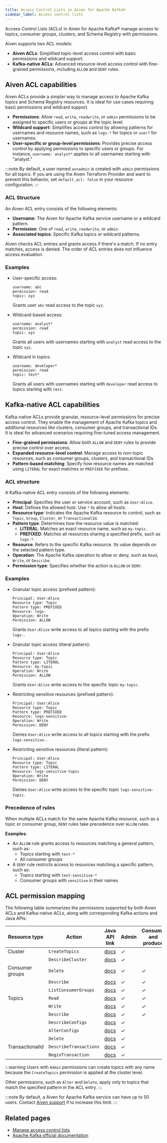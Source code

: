 ```yaml
---
title: Access Control Lists in Aiven for Apache Kafka®
sidebar_label: Access control lists
---
```


Access Control Lists (ACLs) in Aiven for Apache Kafka® manage access to topics, consumer groups, clusters, and Schema Registry with permissions.

Aiven supports two ACL models:

- **Aiven ACLs**: Simplified topic-level access control with basic permissions and
  wildcard support.
- **Kafka-native ACLs**: Advanced resource-level access control with fine-grained
  permissions, including `ALLOW` and `DENY` rules.

## Aiven ACL capabilities

Aiven ACLs provide a simpler way to manage access to Apache Kafka topics and Schema
Registry resources. It is ideal for use cases requiring basic permissions and wildcard
support.

- **Permissions**: Allow `read`, `write`, `readwrite`, or `admin` permissions to be
  assigned to specific users or groups at the topic level.
- **Wildcard support**: Simplifies access control by allowing patterns for usernames
  and resource names, such as `logs-*` for topics or `user?` for usernames.
- **User-specific or group-level permissions**: Provides precise access control by
  applying permissions to specific users or groups. For instance, `username: analyst*`
  applies to all usernames starting with "analyst."

:::note
By default, a user named `avnadmin` is created with `admin` permissions for all
topics. If you are using the Aiven Terraform Provider and want to prevent this behavior,
set `default_acl: false` in your resource configuration.
:::

### ACL Structure

An Aiven ACL entry consists of the following elements:

- **Username**: The Aiven for Apache Kafka service username or a wildcard pattern.
- **Permission**: One of `read`, `write`, `readwrite`, or `admin`.
- **Associated topics**: Specific Kafka topics or wildcard patterns.

Aiven checks ACL entries and grants access if there's a match. If no entry matches,
access is denied. The order of ACL entries does not
influence access evaluation.

### Examples

- User-specific access:

  ```plaintext
  username: abc
  permission: read
  topic: xyz
  ```

  Grants user `abc` read access to the topic `xyz`.

- Wildcard-based access:

  ```plaintext
  username: analyst*
  permission: read
  topic: xyz
  ```

  Grants all users with usernames starting with `analyst` read access to the topic `xyz`.

- Wildcard in topics:

  ```plaintext
  username: developer*
  permission: read
  topic: test*
  ```

  Grants all users with usernames starting with `developer` read access to topics
  starting with `test`.

## Kafka-native ACL capabilities

Kafka-native ACLs provide granular, resource-level permissions for precise access
control. They enable the management of Apache Kafka topics and additional resources
like clusters, consumer groups, and transactional IDs. It is ideal for
advanced scenarios requiring fine-tuned access management.

- **Fine-grained permissions**: Allow both `ALLOW` and `DENY` rules to provide
  precise control over access.
- **Expanded resource-level control**: Manage access to non-topic resources,
  such as consumer groups, clusters, and transactional IDs.
- **Pattern-based matching**: Specify how resource names are matched using `LITERAL`
  for exact matches or `PREFIXED` for prefixes.

### ACL structure

A Kafka-native ACL entry consists of the following elements:

- **Principal**: Specifies the user or service account, such as `User:Alice`.
- **Host**: Defines the allowed host. Use `*` to allow all hosts.
- **Resource type**: Indicates the Apache Kafka resource to control, such as `Topic`,
  `Group`, `Cluster`, or `TransactionalId`.
- **Pattern type**: Determines how the resource value is matched:
  - **LITERAL**: Matches an exact resource name, such as `my-topic`.
  - **PREFIXED**: Matches all resources sharing a specified prefix, such as `logs-*`.
- **Resource**: Refers to the specific Kafka resource. Its value depends on the selected pattern type.
- **Operation**: The Apache Kafka operation to allow or deny, such as `Read`, `Write`, or
  `Describe`.
- **Permission type**: Specifies whether the action is `ALLOW` or `DENY`.

### Examples

- Granular topic access (prefixed pattern):

  ```plaintext
  Principal: User:Alice
  Resource type: Topic
  Pattern type: PREFIXED
  Resource: logs-
  Operation: Write
  Permission: ALLOW
  ```

  Grants `User:Alice` write access to all topics starting with the prefix `logs-`.

- Granular topic access (literal pattern):

  ```plaintext
  Principal: User:Alice
  Resource type: Topic
  Pattern type: LITERAL
  Resource: my-topic
  Operation: Write
  Permission: ALLOW
  ```

  Grants `User:Alice` write access to the specific topic `my-topic`.

- Restricting sensitive resources (prefixed pattern):

  ```plaintext
  Principal: User:Alice
  Resource type: Topic
  Pattern type: PREFIXED
  Resource: logs-sensitive-
  Operation: Write
  Permission: DENY
  ```

  Denies `User:Alice` write access to all topics starting with the prefix `logs-sensitive-`.

- Restricting sensitive resources (literal pattern):

  ```plaintext
  Principal: User:Alice
  Resource type: Topic
  Pattern type: LITERAL
  Resource: logs-sensitive-topic
  Operation: Write
  Permission: DENY
  ```

  Denies `User:Alice` write access to the specific topic `logs-sensitive-topic`.

### Precedence of rules

When multiple ACLs match for the same Apache Kafka resource, such as a topic or
consumer group, `DENY` rules take precedence over `ALLOW` rules.

**Examples**:

- An `ALLOW` rule grants access to resources matching a general pattern, such as:
  - Topics starting with `test-*`
  - All consumer groups
- A `DENY` rule restricts access to resources matching a specific pattern, such as:
  - Topics starting with `test-sensitive-*`
  - Consumer groups with `sensitive` in their names


## ACL permission mapping

The following table summarizes the permissions supported by both Aiven ACLs and
Kafka-native ACLs, along with corresponding Kafka actions and Java APIs:

|  Resource type    |  Action                |  Java API link                                                                                                            |  Admin  |  Consume and produce  |  Produce  |  Consume  |  Aiven ACLs  |  Kafka-native ACLs  |
|----------------------|--------------------------|-----------------------------------------------------------------------------------------------------------------------------|-----------|--------------------------|-------------|-------------|----------------|-----------------------|
|  Cluster           | `CreateTopics`          | [docs](https://kafka.apache.org/30/javadoc/org/apache/kafka/clients/admin/Admin.html#createTopics(java.util.Collection))     | ✓         |                          |             |             | ✓              | ✓                    |
|                      | `DescribeCluster`       | [docs](https://kafka.apache.org/30/javadoc/org/apache/kafka/clients/admin/Admin.html#describeCluster())                     | ✓         |                          |             |             |                | ✓                    |
|  Consumer groups   | `Delete`                | [docs](https://kafka.apache.org/30/javadoc/org/apache/kafka/clients/admin/Admin.html#deleteConsumerGroups(java.util.Collection)) | ✓         | ✓                        |             | ✓           | ✓              | ✓                    |
|                      | `Describe`              | [docs](https://kafka.apache.org/30/javadoc/org/apache/kafka/clients/admin/Admin.html#describeConsumerGroups(java.util.Collection)) | ✓         | ✓                        |             | ✓           | ✓              | ✓                    |
|                      | `ListConsumerGroups`    | [docs](https://kafka.apache.org/30/javadoc/org/apache/kafka/clients/admin/Admin.html#listConsumerGroups(org.apache.kafka.clients.admin.ListConsumerGroupsOptions)) | ✓         | ✓                        |             | ✓           | ✓              | ✓                    |
|  Topics            | `Read`                  | [docs](https://kafka.apache.org/30/javadoc/org/apache/kafka/clients/consumer/KafkaConsumer.html#poll(java.time.Duration))    | ✓         | ✓                        |             | ✓           | ✓              | ✓                    |
|                      | `Write`                 | [docs](https://kafka.apache.org/30/javadoc/org/apache/kafka/clients/producer/KafkaProducer.html#send(org.apache.kafka.clients.producer.ProducerRecord,org.apache.kafka.clients.producer.Callback)) | ✓         | ✓                        | ✓           |             | ✓              | ✓                    |
|                      | `Describe`              | [docs](https://kafka.apache.org/30/javadoc/org/apache/kafka/clients/admin/Admin.html#listTransactions())                    | ✓         | ✓                        | ✓           | ✓           | ✓              | ✓                    |
|                      | `DescribeConfigs`       | [docs](https://kafka.apache.org/30/javadoc/org/apache/kafka/clients/admin/Admin.html#describeConfigs(java.util.Map))         | ✓         |                          |             |             |                | ✓                    |
|                      | `AlterConfigs`          | [docs](https://kafka.apache.org/30/javadoc/org/apache/kafka/clients/admin/Admin.html#alterConfigs(java.util.Map))           | ✓         |                          |             |             |                | ✓                    |
|                      | `Delete`                | [docs](https://kafka.apache.org/30/javadoc/org/apache/kafka/clients/admin/Admin.html#deleteTopics(java.util.Collection))     | ✓         |                          |             |             | ✓              | ✓                    |
|  TransactionalId   | `DescribeTransactions`  | [docs](https://kafka.apache.org/30/javadoc/org/apache/kafka/clients/admin/Admin.html#describeTransactions(java.util.Collection)) | ✓         |                          | ✓           |             |                | ✓                    |
|                      | `BeginTransaction`      | [docs](https://kafka.apache.org/30/javadoc/org/apache/kafka/clients/producer/KafkaProducer.html#beginTransaction())         | ✓         |                          | ✓           |             |                | ✓                    |

:::warning
Users with `Admin` permissions can create topics with any name because the
`CreateTopics` permission is applied at the cluster level.

Other permissions, such as `Alter` and `Delete`, apply only to topics that match
the specified pattern in the ACL entry.
:::

:::note
By default, a Aiven for Apache Kafka service can have up to 50 users. Contact
[Aiven support](mailto:support@aiven.io) if to increase this limit.
:::

## Related pages

- [Manage access control lists](/docs/products/kafka/howto/manage-acls)
- [Apache Kafka official documentation](https://kafka.apache.org/documentation/#operations_resources_and_protocols)
